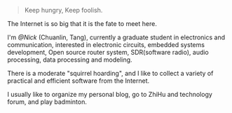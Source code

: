 

> Keep hungry, Keep foolish.

The Internet is so big that it is the fate to meet here.

I'm *@Nick* (Chuanlin, Tang), currently a graduate student in electronics and communication, interested in electronic circuits, embedded systems development, Open source router system, SDR(software radio), audio processing, data processing and modeling.

There is a moderate "squirrel hoarding", and I like to collect a variety of practical and efficient software from the Internet.

I usually like to organize my personal blog, go to ZhiHu and technology forum, and play badminton.






